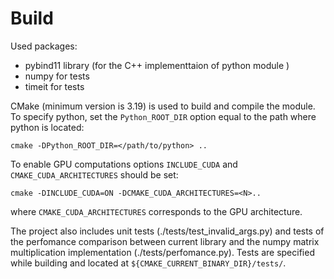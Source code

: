 # Build
Used packages:
  - pybind11 library (for the C++ implementtaion of python module )
  - numpy for tests
  - timeit for tests

CMake (minimum version is 3.19) is used to build and compile the module.
To specify python, set the `Python_ROOT_DIR` option equal to the path where python is located:
```
cmake -DPython_ROOT_DIR=</path/to/python> ..
```
To enable GPU computations options `INCLUDE_CUDA` and `CMAKE_CUDA_ARCHITECTURES` should be set:
```
cmake -DINCLUDE_CUDA=ON -DCMAKE_CUDA_ARCHITECTURES=<N>..
```
where `CMAKE_CUDA_ARCHITECTURES` corresponds to the GPU architecture.

The project also includes unit tests (./tests/test_invalid_args.py) and tests of the perfomance comparison between current library and the numpy matrix multiplication implementation (./tests/perfomance.py). Tests are specified while building and located at `${CMAKE_CURRENT_BINARY_DIR}/tests/`.
